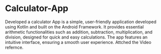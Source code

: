 # Calculator-App

Developed a calculator App is a simple, user-friendly application developed using Kotlin and built on the Android Framework. It provides essential arithmetic functionalities such as addition, subtraction, multiplication, and division, designed for quick and easy calculations. The app features an intuitive interface, ensuring a smooth user experience.
Attched the Video refernce.
